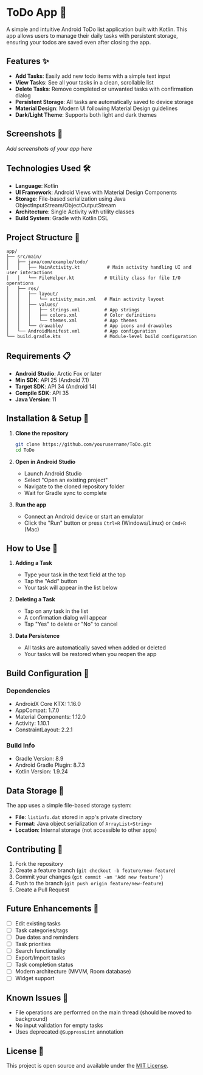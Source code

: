 # ToDo App 📝

A simple and intuitive Android ToDo list application built with Kotlin. This app allows users to manage their daily tasks with persistent storage, ensuring your todos are saved even after closing the app.

## Features ✨

- **Add Tasks**: Easily add new todo items with a simple text input
- **View Tasks**: See all your tasks in a clean, scrollable list
- **Delete Tasks**: Remove completed or unwanted tasks with confirmation dialog
- **Persistent Storage**: All tasks are automatically saved to device storage
- **Material Design**: Modern UI following Material Design guidelines
- **Dark/Light Theme**: Supports both light and dark themes

## Screenshots 📱

*Add screenshots of your app here*

## Technologies Used 🛠️

- **Language**: Kotlin
- **UI Framework**: Android Views with Material Design Components
- **Storage**: File-based serialization using Java ObjectInputStream/ObjectOutputStream
- **Architecture**: Single Activity with utility classes
- **Build System**: Gradle with Kotlin DSL

## Project Structure 📁

```
app/
├── src/main/
│   ├── java/com/example/todo/
│   │   ├── MainActivity.kt          # Main activity handling UI and user interactions
│   │   └── FileHelper.kt           # Utility class for file I/O operations
│   ├── res/
│   │   ├── layout/
│   │   │   └── activity_main.xml   # Main activity layout
│   │   ├── values/
│   │   │   ├── strings.xml         # App strings
│   │   │   ├── colors.xml          # Color definitions
│   │   │   └── themes.xml          # App themes
│   │   └── drawable/               # App icons and drawables
│   └── AndroidManifest.xml         # App configuration
└── build.gradle.kts                # Module-level build configuration
```

## Requirements 📋

- **Android Studio**: Arctic Fox or later
- **Min SDK**: API 25 (Android 7.1)
- **Target SDK**: API 34 (Android 14)
- **Compile SDK**: API 35
- **Java Version**: 11

## Installation & Setup 🚀

1. **Clone the repository**
   ```bash
   git clone https://github.com/yourusername/ToDo.git
   cd ToDo
   ```

2. **Open in Android Studio**
   - Launch Android Studio
   - Select "Open an existing project"
   - Navigate to the cloned repository folder
   - Wait for Gradle sync to complete

3. **Run the app**
   - Connect an Android device or start an emulator
   - Click the "Run" button or press `Ctrl+R` (Windows/Linux) or `Cmd+R` (Mac)

## How to Use 📖

1. **Adding a Task**
   - Type your task in the text field at the top
   - Tap the "Add" button
   - Your task will appear in the list below

2. **Deleting a Task**
   - Tap on any task in the list
   - A confirmation dialog will appear
   - Tap "Yes" to delete or "No" to cancel

3. **Data Persistence**
   - All tasks are automatically saved when added or deleted
   - Your tasks will be restored when you reopen the app

## Build Configuration 🔧

### Dependencies
- AndroidX Core KTX: 1.16.0
- AppCompat: 1.7.0
- Material Components: 1.12.0
- Activity: 1.10.1
- ConstraintLayout: 2.2.1

### Build Info
- Gradle Version: 8.9
- Android Gradle Plugin: 8.7.3
- Kotlin Version: 1.9.24

## Data Storage 💾

The app uses a simple file-based storage system:
- **File**: `listinfo.dat` stored in app's private directory
- **Format**: Java object serialization of `ArrayList<String>`
- **Location**: Internal storage (not accessible to other apps)

## Contributing 🤝

1. Fork the repository
2. Create a feature branch (`git checkout -b feature/new-feature`)
3. Commit your changes (`git commit -am 'Add new feature'`)
4. Push to the branch (`git push origin feature/new-feature`)
5. Create a Pull Request

## Future Enhancements 🚀

- [ ] Edit existing tasks
- [ ] Task categories/tags
- [ ] Due dates and reminders
- [ ] Task priorities
- [ ] Search functionality
- [ ] Export/Import tasks
- [ ] Task completion status
- [ ] Modern architecture (MVVM, Room database)
- [ ] Widget support

## Known Issues 🐛

- File operations are performed on the main thread (should be moved to background)
- No input validation for empty tasks
- Uses deprecated `@SuppressLint` annotation

## License 📄

This project is open source and available under the [MIT License](LICENSE).

